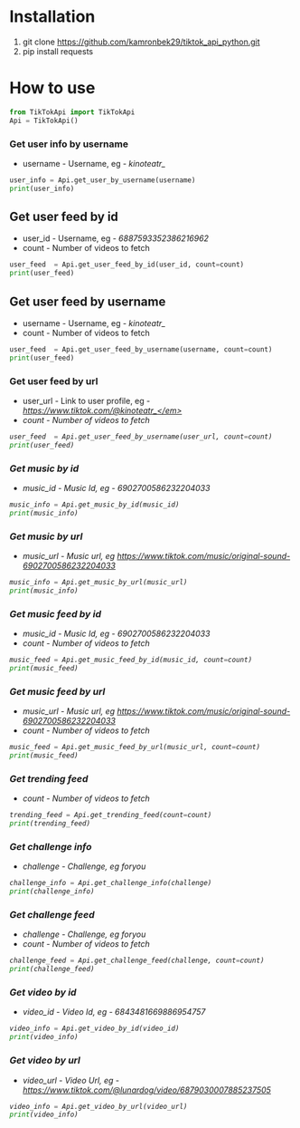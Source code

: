 # Installation
1. git clone https://github.com/kamronbek29/tiktok_api_python.git
2. pip install requests

# How to use
```python
from TikTokApi import TikTokApi
Api = TikTokApi()
```

### Get user info by username
* username - Username, eg - <em>kinoteatr_</em>

```python
user_info = Api.get_user_by_username(username)
print(user_info)
```

## Get user feed by id
* user_id - Username, eg - <em>6887593352386216962</em>
* count - Number of videos to fetch

```python
user_feed  = Api.get_user_feed_by_id(user_id, count=count)
print(user_feed)
```

## Get user feed by username
* username - Username, eg - <em>kinoteatr_</em>
* count - Number of videos to fetch

```python
user_feed  = Api.get_user_feed_by_username(username, count=count)
print(user_feed)
```

### Get user feed by url
* user_url - Link to user profile, eg - <em>https://www.tiktok.com/@kinoteatr_</em>
* count - Number of videos to fetch

```python
user_feed  = Api.get_user_feed_by_username(user_url, count=count)
print(user_feed)
```

### Get music by id
* music_id - Music Id, eg - <em>6902700586232204033</em>

```python
music_info = Api.get_music_by_id(music_id)
print(music_info)
```

### Get music by url
* music_url - Music url, eg <em>https://www.tiktok.com/music/original-sound-6902700586232204033</em>

```python
music_info = Api.get_music_by_url(music_url)
print(music_info)
```

### Get music feed by id
* music_id - Music Id, eg - <em>6902700586232204033</em>
* count - Number of videos to fetch

```python
music_feed = Api.get_music_feed_by_id(music_id, count=count)
print(music_feed)
```

### Get music feed by url
* music_url - Music url, eg <em>https://www.tiktok.com/music/original-sound-6902700586232204033</em>
* count - Number of videos to fetch

```python
music_feed = Api.get_music_feed_by_url(music_url, count=count)
print(music_feed)
```

### Get trending feed
* count - Number of videos to fetch

```python
trending_feed = Api.get_trending_feed(count=count)
print(trending_feed)
```

### Get challenge info
* challenge - Challenge, eg <em>foryou</em>

```python
challenge_info = Api.get_challenge_info(challenge)
print(challenge_info)
```

### Get challenge feed
* challenge - Challenge, eg <em>foryou</em>
* count - Number of videos to fetch

```python
challenge_feed = Api.get_challenge_feed(challenge, count=count)
print(challenge_feed)
```

### Get video by id
* video_id - Video Id, eg - <em>6843481669886954757</em>

```python
video_info = Api.get_video_by_id(video_id)
print(video_info)
```

### Get video by url
* video_url - Video Url, eg - <em>https://www.tiktok.com/@lunardog/video/6879030007885237505</em>

```python
video_info = Api.get_video_by_url(video_url)
print(video_info)
```
